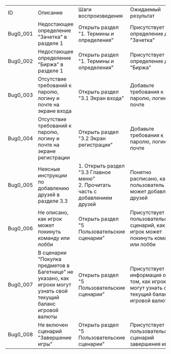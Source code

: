 | | | | |
|-|-|-|-|
|ID|Описание|Шаги воспроизведения|Ожидаемый результат|
| Bug0_001|Недостающее определение "Зачетка" в разделе 1|Открыть раздел "1. Термины и определения"|Присутствует определение для "Зачетка"|
| Bug0_002|Недостающее определение "Биржа" в разделе 1|Открыть раздел "1. Термины и определения"|Присутствует определение для "Биржа"|
| Bug0_003|Отсутствие требований к паролю, логину и почте на экране входа|Открыть раздел "3.1 Экран входа"|Добавьте требования к паролю, логину и почте|
| Bug0_004|Отсутствие требований к паролю, логину и почте на экране регистрации|Открыть раздел "3.2 Экран регистрации"|Добавьте требования к паролю, логину и почте|
| Bug0_005|Неясные инструкции по добавлению друзей в разделе 3.3|1. Открыть раздел "3.3 Главное меню" <br>2. Прочитать часть с добавлением друзей|Понятно расписано, как пользователь может добавлять друзей|
| Bug0_006|Не описано, как игрок может покинуть команду или лобби|Открыть раздел "5 Пользовательские сценарии"|Присутствует пользовательский сценарий, как игрок может покинуть команду или лобби|
| Bug0_007|В сценарии "Покупка предметов в Багетнице" не указано, как игроки могут узнать свой текущий баланс игровой валюты|Открыть раздел "5 Пользовательские сценарии"|Присутствует информация о том, как игроки могут узнать свой текущий баланс игровой валюты|
| Bug0_008|Не включен сценарий "Завершение игры"|Открыть раздел "5 Пользовательские сценарии"|Присутствует пользовательский сценарий завершения игры|